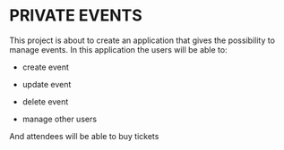 # PRIVATE EVENTS

This project is about to create an application that gives the possibility to manage events. In this application the users will be able to:

* create event

* update event

* delete event

* manage other users

And attendees will be able to buy tickets

